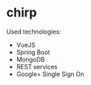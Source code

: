 # chirp
Used technologies: 
* VueJS
* Spring Boot
* MongoDB
* REST services
* Google+ Single Sign On

